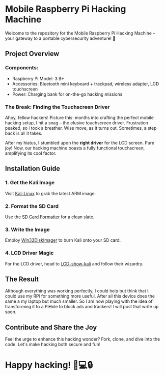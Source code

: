 # Mobile Raspberry Pi Hacking Machine

Welcome to the repository for the Mobile Raspberry Pi Hacking Machine – your gateway to a portable cybersecurity adventure! 🚀

## Project Overview
### Components:
- Raspberry Pi Model: 3 B+
- Accessories: Bluetooth mini keyboard + trackpad, wireless adapter, LCD touchscreen
- Power: Charging bank for on-the-go hacking missions

### The Break: Finding the Touchscreen Driver
Ahoy, fellow hackers! Picture this: months into crafting the perfect mobile hacking setup, I hit a snag – the elusive touchscreen driver. Frustration peaked, so I took a breather. Wise move, as it turns out. Sometimes, a step back is all it takes.

After my hiatus, I stumbled upon the **right driver** for the LCD screen. Pure joy! Now, our hacking machine boasts a fully functional touchscreen, amplifying its cool factor.


## Installation Guide
### 1. Get the Kali Image
Visit [Kali Linux](https://www.kali.org/get-kali/#kali-arm) to grab the latest ARM image.

### 2. Format the SD Card
Use the [SD Card Formatter](https://www.sdcard.org/downloads/formatter/) for a clean slate.

### 3. Write the Image
Employ [Win32DiskImager](https://raspberry-projects.com/pi/pi-operating-systems/win32diskimager) to burn Kali onto your SD card.

### 4. LCD Driver Magic
For the LCD driver, head to [LCD-show-kali](https://github.com/lcdwiki/LCD-show-kali
) and follow their wizardry.


## The Result
Although everything was working perfectly, I could help but think that I could use my RPi for something more useful. After all this device does the same a my laptop but much smaller. So I am now playing with the idea of transforming it to a PiHole to block ads and trackers! I will post that write up soon.


## Contribute and Share the Joy
Feel the urge to enhance this hacking wonder? Fork, clone, and dive into the code. Let's make hacking both secure and fun!

# Happy hacking! 🤖💻🔒
